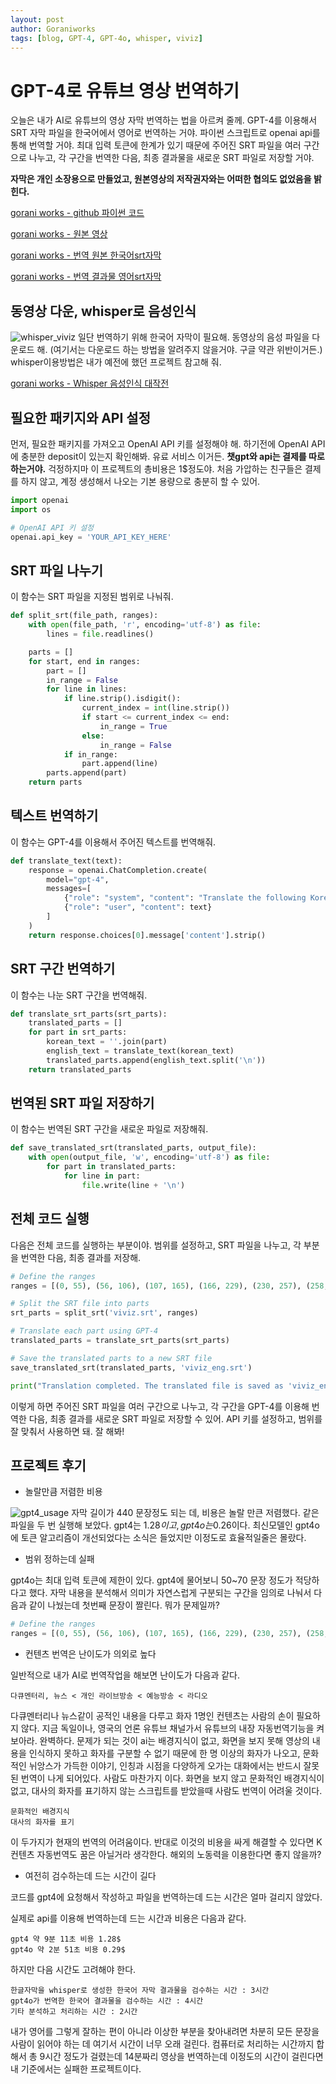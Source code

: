 ```yaml
---
layout: post
author: Goraniworks
tags: [blog, GPT-4, GPT-4o, whisper, viviz]
---
```


# GPT-4로 유튜브 영상 번역하기

오늘은 내가 AI로 유튜브의 영상 자막 번역하는 법을 아르켜 줄께. GPT-4를 이용해서 SRT 자막 파일을 한국어에서 영어로 번역하는 거야. 파이썬 스크립트로 openai api를 통해 번역할 거야. 최대 입력 토큰에 한계가 있기 때문에 주어진 SRT 파일을 여러 구간으로 나누고, 각 구간을 번역한 다음, 최종 결과물을 새로운 SRT 파일로 저장할 거야. 

**자막은 개인 소장용으로 만들었고, 원본영상의 저작권자와는 어떠한 협의도 없었음을 밝힌다.**

[gorani works - github 파이썬 코드](https://github.com/goraniworks/-translation/blob/main/translate_viviz_gpt_split.py)

[gorani works - 원본 영상](https://www.youtube.com/watch?v=PGHVABZV_Go&t=1s)

[gorani works - 번역 원본 한국어srt자막](https://raw.githubusercontent.com/goraniworks/-translation/main/viviz_ko.srt)

[gorani works - 번역 결과물 영어srt자막](https://raw.githubusercontent.com/goraniworks/-translation/main/viviz_eng_gpt4o.srt)


## 동영상 다운, whisper로 음성인식
![whisper_viviz](assets\images\whisper_viviz.png)
일단 번역하기 위해 한국어 자막이 필요해. 동영상의 음성 파일을 다운로드 해. (여기서는 다운로드 하는 방법을 알려주지 않을거야. 구글 약관 위반이거든.)
whisper이용방법은 내가 예전에 했던 프로젝트 참고해 줘.

[gorani works - Whisper 음성인식 대작전](https://goraniworks.github.io/whisper-%EC%9D%8C%EC%84%B1%EC%9D%B8%EC%8B%9D-%EB%8C%80%EC%9E%91%EC%A0%84)

## 필요한 패키지와 API 설정

먼저, 필요한 패키지를 가져오고 OpenAI API 키를 설정해야 해. 하기전에 OpenAI API 에 충분한 deposit이 있는지 확인해봐. 유료 서비스 이거든. **챗gpt와 api는 결제를 따로 하는거야.** 걱정하지마 이 프로젝트의 총비용은 1$정도야. 처음 가압하는 친구들은 결제를 하지 않고, 계정 생성해서 나오는 기본 용량으로 충분히 할 수 있어.

```python
import openai
import os

# OpenAI API 키 설정
openai.api_key = 'YOUR_API_KEY_HERE'
```

## SRT 파일 나누기

이 함수는 SRT 파일을 지정된 범위로 나눠줘.

```python
def split_srt(file_path, ranges):
    with open(file_path, 'r', encoding='utf-8') as file:
        lines = file.readlines()

    parts = []
    for start, end in ranges:
        part = []
        in_range = False
        for line in lines:
            if line.strip().isdigit():
                current_index = int(line.strip())
                if start <= current_index <= end:
                    in_range = True
                else:
                    in_range = False
            if in_range:
                part.append(line)
        parts.append(part)
    return parts
```

## 텍스트 번역하기

이 함수는 GPT-4를 이용해서 주어진 텍스트를 번역해줘.

```python
def translate_text(text):
    response = openai.ChatCompletion.create(
        model="gpt-4",
        messages=[
            {"role": "system", "content": "Translate the following Korean text to English."},
            {"role": "user", "content": text}
        ]
    )
    return response.choices[0].message['content'].strip()
```

## SRT 구간 번역하기

이 함수는 나눈 SRT 구간을 번역해줘.

```python
def translate_srt_parts(srt_parts):
    translated_parts = []
    for part in srt_parts:
        korean_text = ''.join(part)
        english_text = translate_text(korean_text)
        translated_parts.append(english_text.split('\n'))
    return translated_parts
```

## 번역된 SRT 파일 저장하기

이 함수는 번역된 SRT 구간을 새로운 파일로 저장해줘.

```python
def save_translated_srt(translated_parts, output_file):
    with open(output_file, 'w', encoding='utf-8') as file:
        for part in translated_parts:
            for line in part:
                file.write(line + '\n')
```

## 전체 코드 실행

다음은 전체 코드를 실행하는 부분이야. 범위를 설정하고, SRT 파일을 나누고, 각 부분을 번역한 다음, 최종 결과를 저장해.

```python
# Define the ranges
ranges = [(0, 55), (56, 106), (107, 165), (166, 229), (230, 257), (258, 283), (284, 322), (323, 384), (385, 442)]

# Split the SRT file into parts
srt_parts = split_srt('viviz.srt', ranges)

# Translate each part using GPT-4
translated_parts = translate_srt_parts(srt_parts)

# Save the translated parts to a new SRT file
save_translated_srt(translated_parts, 'viviz_eng.srt')

print("Translation completed. The translated file is saved as 'viviz_eng.srt'.")
```

이렇게 하면 주어진 SRT 파일을 여러 구간으로 나누고, 각 구간을 GPT-4를 이용해 번역한 다음, 최종 결과를 새로운 SRT 파일로 저장할 수 있어. API 키를 설정하고, 범위를 잘 맞춰서 사용하면 돼. 잘 해봐!

## 프로젝트 후기

- 놀랄만큼 저렴한 비용

![gpt4_usage](assets\images\gpt4_usage.png)
자막 길이가 440 문장정도 되는 데, 비용은 놀랄 만큰 저렴했다. 같은 파일을 두 번 실행해 보았다. gpt4는 1.28$이고, gpt4o는 0.26$이다. 최신모델인 gpt4o에 토큰 알고리즘이 개선되었다는 소식은 들었지만 이정도로 효율적일줄은 몰랐다. 

- 범위 정하는데 실패

gpt4o는 최대 입력 토큰에 제한이 있다. gpt4에 물어보니 50~70 문장 정도가 적당하다고 했다. 자막 내용을 분석해서 의미가 자연스럽게 구분되는 구간을 임의로 나눠서 다음과 같이 나눴는데 첫번째 문장이 짤린다. 뭐가 문제일까? 

```python 
# Define the ranges
ranges = [(0, 55), (56, 106), (107, 165), (166, 229), (230, 257), (258, 283), (284, 322), (323, 384), (385, 442)]
```

- 컨텐츠 번역은 난이도가 의외로 높다

일반적으로 내가 AI로 번역작업을 해보면 난이도가 다음과 같다.
```
다큐멘터리, 뉴스 < 개인 라이브방송 < 예능방송 < 라디오
```
다큐멘터리나 뉴스같이 공적인 내용을 다루고 화자 1명인 컨텐츠는 사람의 손이 필요하지 않다. 지금 독일이나, 영국의 언론 유튜브 채널가서 유튜브의 내장 자동번역기능을 켜 보아라. 완벽하다. 
문제가 되는 것이 ai는 배경지식이 없고, 화면을 보지 못해 영상의 내용을 인식하지 못하고 화자를 구분할 수 없기 때문에 한 명 이상의 화자가 나오고, 문화적인 뉘앙스가 가득한 이야기, 인칭과 시점을 다양하게 오가는 대화에서는 반드시 잘못된 번역이 나게 되어있다. 사람도 마찬가지 이다. 화면을 보지 않고 문화적인 배경지식이 없고, 대사의 화자를 표기하지 않는 스크립트를 받았을때 사람도 번역이 어려울 것이다. 
```
문화적인 배경지식
대사의 화자를 표기
```
이 두가지가 현재의 번역의 어려움이다. 반대로 이것의 비용을 싸게 해결할 수 있다면 K컨텐츠 자동번역도 꿈은 아닐거라 생각한다. 해외의 노동력을 이용한다면 좋지 않을까?

- 여전히 검수하는데 드는 시간이 길다

코드를 gpt4에 요청해서 작성하고 파일을 번역하는데 드는 시간은 얼마 걸리지 않았다.

실제로 api를 이용해 번역하는데 드는 시간과 비용은 다음과 같다.
```
gpt4 약 9분 11초 비용 1.28$
gpt4o 약 2분 51초 비용 0.29$
```

하지만 다음 시간도 고려해야 한다.
```
한글자막을 whisper로 생성한 한국어 자막 결과물을 검수하는 시간 : 3시간
gpt4o가 번역한 한국어 결과물을 검수하는 시간 : 4시간
기타 분석하고 처리하는 시간 : 2시간
```

내가 영어를 그렇게 잘하는 편이 아니라 이상한 부분을 찾아내려면 차분히 모든 문장을 사람이 읽어야 하는 데 여기서 시간이 너무 오래 걸린다. 
컴퓨터로 처리하는 시간까지 합해서 총 9시간 정도가 걸렸는데 14분짜리 영상을 번역하는데 이정도의 시간이 걸린다면 내 기준에서는 실패한 프로젝트이다.
